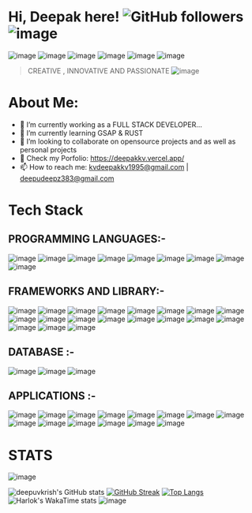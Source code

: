   # Hi, Deepak here!  ![GitHub followers](https://img.shields.io/github/followers/deepuvkrish?style=for-the-badge&logo=github&color=%2387ff1e) ![image](https://hits.seeyoufarm.com/api/count/incr/badge.svg?url=https%3A%2F%2Fgithub.com%2F{deepuvkrish}1212%2Fhit-counter)
![image](https://img.shields.io/badge/Codecov-F01F7A?style=for-the-badge&logo=Codecov&logoColor=white)
![image](https://img.shields.io/badge/CodersRank-67A4AC?style=for-the-badge&logo=CodersRank&logoColor=white)
![image](https://img.shields.io/badge/Coderwall-3E8DCC?style=for-the-badge&logo=Coderwall&logoColor=white)
![image](https://img.shields.io/badge/Topcoder-29A7DF?style=for-the-badge&logo=Topcoder&logoColor=white)
![image](https://img.shields.io/badge/Codecademy-FFF0E5?style=for-the-badge&logo=codecademy&logoColor=303347)
![image](https://img.shields.io/badge/CodinGame-F2BB13?style=for-the-badge&logo=codingame&logoColor=white)

> CREATIVE , INNOVATIVE AND PASSIONATE
![image](https://github-profile-summary-cards.vercel.app/api/cards/profile-details?username=deepuvkrish&theme=github_dark)

# About Me:

- 🔭 I’m currently working as a FULL STACK DEVELOPER...
- 🌱 I’m currently learning GSAP & RUST
- 👯 I’m looking to collaborate on opensource projects and as well as personal projects
- 💬 Check my Porfolio: https://deepakkv.vercel.app/
- 📫 How to reach me: kvdeepakkv1995@gmail.com  |  deepudeepz383@gmail.com


# Tech Stack

## PROGRAMMING LANGUAGES:-
![image](https://img.shields.io/badge/C-00599C?style=for-the-badge&logo=c&logoColor=white)
![image](https://img.shields.io/badge/C%2B%2B-00599C?style=for-the-badge&logo=c%2B%2B&logoColor=white)
![image](https://img.shields.io/badge/JavaScript-323330?style=for-the-badge&logo=javascript&logoColor=F7DF1E)
![image](https://img.shields.io/badge/TypeScript-007ACC?style=for-the-badge&logo=typescript&logoColor=white)
![image](https://img.shields.io/badge/PHP-777BB4?style=for-the-badge&logo=php&logoColor=white)
![image](https://img.shields.io/badge/Python-FFD43B?style=for-the-badge&logo=python&logoColor=blue)
![image](https://img.shields.io/badge/Rust-black?style=for-the-badge&logo=rust&logoColor=#E57324)
![image](https://img.shields.io/badge/CSS3-1572B6?style=for-the-badge&logo=css3&logoColor=white)
![image](https://img.shields.io/badge/HTML5-E34F26?style=for-the-badge&logo=html5&logoColor=white)

## FRAMEWORKS AND LIBRARY:-
![image](https://img.shields.io/badge/AngularJS-E23237?style=for-the-badge&logo=angularjs&logoColor=white)
![image](https://img.shields.io/badge/axios-671ddf?&style=for-the-badge&logo=axios&logoColor=white)
![image](https://img.shields.io/badge/Bootstrap-563D7C?style=for-the-badge&logo=bootstrap&logoColor=white)
![image](https://img.shields.io/badge/Django-092E20?style=for-the-badge&logo=django&logoColor=green)
![image](https://img.shields.io/badge/Express%20js-000000?style=for-the-badge&logo=express&logoColor=white)
![image](https://img.shields.io/badge/next%20js-000000?style=for-the-badge&logo=nextdotjs&logoColor=white)
![image](https://img.shields.io/badge/Node%20js-339933?style=for-the-badge&logo=nodedotjs&logoColor=white)
![image](https://img.shields.io/badge/React-20232A?style=for-the-badge&logo=react&logoColor=61DAFB)
![image](https://img.shields.io/badge/Redux-593D88?style=for-the-badge&logo=redux&logoColor=white)
![image](https://img.shields.io/badge/remix-000000?style=for-the-badge&logo=remix&logoColor=white)
![image](https://img.shields.io/badge/Selenium-43B02A?style=for-the-badge&logo=Selenium&logoColor=white)
![image](https://img.shields.io/badge/Tailwind_CSS-38B2AC?style=for-the-badge&logo=tailwind-css&logoColor=white)
![image](https://img.shields.io/badge/json-5E5C5C?style=for-the-badge&logo=json&logoColor=white)
![image](https://img.shields.io/badge/TensorFlow-FF6F00?style=for-the-badge&logo=TensorFlow&logoColor=white)
![image](https://img.shields.io/badge/SciPy-654FF0?style=for-the-badge&logo=SciPy&logoColor=white)
![image](https://img.shields.io/badge/Streamlit-FF4B4B?style=for-the-badge&logo=Streamlit&logoColor=white)
![image](https://img.shields.io/badge/Numpy-777BB4?style=for-the-badge&logo=numpy&logoColor=white)
![image](https://img.shields.io/badge/Pandas-2C2D72?style=for-the-badge&logo=pandas&logoColor=white)
![image](https://img.shields.io/badge/Keras-D00000?style=for-the-badge&logo=Keras&logoColor=white)

## DATABASE :-
![image](https://img.shields.io/badge/MongoDB-4EA94B?style=for-the-badge&logo=mongodb&logoColor=white)
![image](https://img.shields.io/badge/MySQL-005C84?style=for-the-badge&logo=mysql&logoColor=white)
![image](https://img.shields.io/badge/PostgreSQL-316192?style=for-the-badge&logo=postgresql&logoColor=white)

## APPLICATIONS :-
![image](https://img.shields.io/badge/Postman-FF6C37?style=for-the-badge&logo=Postman&logoColor=white)
![image](https://img.shields.io/badge/Microsoft_Excel-217346?style=for-the-badge&logo=microsoft-excel&logoColor=white)
![image](https://img.shields.io/badge/Microsoft_Office-D83B01?style=for-the-badge&logo=microsoft-office&logoColor=white)
![image](https://img.shields.io/badge/Figma-F24E1E?style=for-the-badge&logo=figma&logoColor=white)
![image](https://img.shields.io/badge/VSCode-0078D4?style=for-the-badge&logo=visual%20studio%20code&logoColor=white)
![image](https://img.shields.io/badge/Adobe%20Photoshop-31A8FF?style=for-the-badge&logo=Adobe%20Photoshop&logoColor=black)
![image](https://img.shields.io/badge/Linux-FCC624?style=for-the-badge&logo=linux&logoColor=black)
![image](https://img.shields.io/badge/Windows_11-0078d4?style=for-the-badge&logo=windows-11&logoColor=white)
![image](https://img.shields.io/badge/Bitbucket-0747a6?style=for-the-badge&logo=bitbucket&logoColor=white)
![image](https://img.shields.io/badge/Codepen-000000?style=for-the-badge&logo=codepen&logoColor=white)
![image](https://img.shields.io/badge/GitLab-330F63?style=for-the-badge&logo=gitlab&logoColor=white)
![image](https://img.shields.io/badge/GitHub-100000?style=for-the-badge&logo=github&logoColor=white)
![image](https://img.shields.io/badge/Xampp-F37623?style=for-the-badge&logo=xampp&logoColor=white)
![image](https://img.shields.io/badge/GIT-E44C30?style=for-the-badge&logo=git&logoColor=white)


# STATS

![image](https://github-profile-trophy.vercel.app/?username=deepuvkrish&theme=darkhub)

![deepuvkrish's GitHub stats](https://github-readme-stats.vercel.app/api?username=deepuvkrish&show_icons=true&theme=holi)
[![GitHub Streak](https://streak-stats.demolab.com/?user=deepuvkrish&theme=holi-theme)](https://git.io/streak-stats)
[![Top Langs](https://github-readme-stats.vercel.app/api/top-langs/?username=deepuvkrish&layout=donut&theme=holi)](https://github.com/anuraghazra/github-readme-stats)
![Harlok's WakaTime stats](https://github-readme-stats.vercel.app/api/wakatime?username=deepuvkrish&layout=compact&theme=holi)
![image](https://github-readme-activity-graph.vercel.app/graph?username=deepuvkrish&theme=react)


















